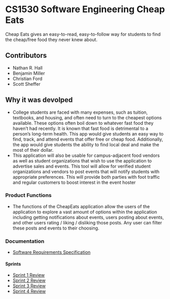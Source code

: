 # CS1530 Software Engineering Cheap Eats
Cheap Eats gives an easy-to-read, easy-to-follow way for students to find the cheap/free food they never knew about.

## Contributors
  - Nathan R. Hall
  - Benjamin Miller
  - Christian Ford
  - Scott Sheffer

## Why it was devolped 
- College students are faced with many expenses, such as tuition, textbooks, and housing, and often need to turn to the cheapest options available. These options often boil down to whatever fast food they haven’t had recently.  It is known that fast food is detrimental to a person’s long-term health.  This app would give students an easy way to find, track, and attend events that offer free or cheap food.  Additionally, the app would give students the ability to find local deal and make the most of their dollar. 
- This application will also be usable for campus-adjacent food vendors as well as student organizations that wish to use the application to advertise sales and events. This tool will allow for verified student organizations and vendors to post events that will notify students with appropriate preferences. This will provide both parties with foot traffic and regular customers to boost interest in the event hoster

### Product Functions 
- The functions of the CheapEats application allow the users of the application to explore a vast amount of options within the application including getting notifications about events, users posting about events, and other users rating / liking / disliking those posts. Any user can filter these posts and events to their choosing. 

### Documentation
 - [Software Requirements Specification](https://github.com/HathanNall97/cheap-eats/blob/master/Documentation/SRS%20-Cheap%20Eats.docx.pdf)
 #### Sprints
 - [Sprint 1 Review](https://github.com/HathanNall97/cheap-eats/blob/master/Documentation/Sprint1Review.pdf)
 - [Sprint 2 Review](https://github.com/HathanNall97/cheap-eats/blob/master/Documentation/Sprint%202%20Review.pdf)
 - [Sprint 3 Review](https://github.com/HathanNall97/cheap-eats/blob/master/Documentation/Sprint%203%20Review.pdf)
 - [Sprint 4 Review](https://github.com/HathanNall97/cheap-eats/blob/master/Documentation/Sprint%204%20Review%20(2).pdf)

